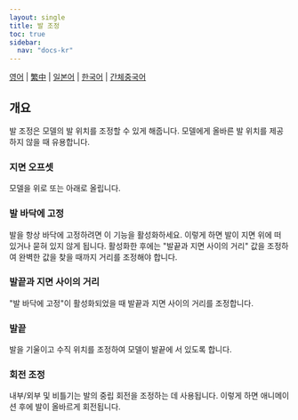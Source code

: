 ```yaml
---
layout: single
title: 발 조정
toc: true
sidebar:
  nav: "docs-kr"
---
```


[영어](/dancexr/features/feet_adjustments) | [繁中](/tw/dancexr/features/feet_adjustments) | [일본어](/jp/dancexr/features/feet_adjustments) | [한국어](/kr/dancexr/features/feet_adjustments) | [간체중국어](/zh/dancexr/features/feet_adjustments)

## 개요
발 조정은 모델의 발 위치를 조정할 수 있게 해줍니다. 모델에게 올바른 발 위치를 제공하지 않을 때 유용합니다.

### 지면 오프셋
모델을 위로 또는 아래로 올립니다.

### 발 바닥에 고정
발을 항상 바닥에 고정하려면 이 기능을 활성화하세요. 이렇게 하면 발이 지면 위에 떠 있거나 묻혀 있지 않게 됩니다. 활성화한 후에는 "발끝과 지면 사이의 거리" 값을 조정하여 완벽한 값을 찾을 때까지 거리를 조정해야 합니다.

### 발끝과 지면 사이의 거리
"발 바닥에 고정"이 활성화되었을 때 발끝과 지면 사이의 거리를 조정합니다.

### 발끝
발을 기울이고 수직 위치를 조정하여 모델이 발끝에 서 있도록 합니다.

### 회전 조정
내부/외부 및 비틀기는 발의 중립 회전을 조정하는 데 사용됩니다. 이렇게 하면 애니메이션 후에 발이 올바르게 회전됩니다.